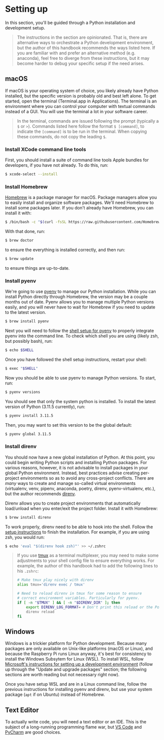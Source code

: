 # Setting up

In this section, you'll be guided through a Python installation and
development setup.

> The instructions in the section are opinionated. That is, there are
> alternative ways to orchestrate a Python development environment,
> but the author of this handbook recommends the ways listed here.
> If you are familiar with and prefer an alternative method (e.g.
> anaconda), feel free to diverge from these instructions, but it
> may become harder to debug your specific setup if the need arises.

## macOS
If macOS is your operating system of choice, you likely already have
Python installed, but the specific version is probably old and best left
alone. To get started, open the terminal (Terminal.app in Applications).
The terminal is an environment where you can control your computer with
textual commands instead of a GUI. You will use the terminal a lot in
your software career.

> In the terminal, commands are issued following the prompt (typically a
> `$` or `>`). Commands listed here follow the format `$ [command]`, to
> indicate the `[command]` is to be run in the terminal. When copying
> these commands, do not copy the leading `$`.

### Install XCode command line tools
First, you should install a suite of command line tools Apple bundles
for developers, if you have not already. To do this, run:

```bash
$ xcode-select --install
```

### Install Homebrew
[Homebrew](https://brew.sh/) is a package manager for macOS. Package
managers allow you to easily install and organize software packages. We'll
need Homebrew to install some packages later. If you don't already have
Homebrew, you can install it with:

```bash
$ /bin/bash -c "$(curl -fsSL https://raw.githubusercontent.com/Homebrew/install/HEAD/install.sh)"
```

With that done, run:

```bash
$ brew doctor
```

to ensure the everything is installed correctly, and then run:

```bash
$ brew update
```

to ensure things are up-to-date.

### Install pyenv
We're going to use [pyenv](https://github.com/pyenv/pyenv) to manage our Python
installation. While you can install Python directly through Homebrew, the version
may be a couple months out of date. Pyenv allows you to manage multiple Python
versions easily, and you will never have to wait for Homebrew if you need to update
to the latest version.

```bash
$ brew install pyenv
```

Next you will need to follow the
[shell setup for pyenv](https://github.com/pyenv/pyenv#set-up-your-shell-environment-for-pyenv)
to properly integrate pyenv into the command line. To check which shell you are using (likely
zsh, but possibly bash), run:

```bash
$ echo $SHELL
```

Once you have followed the shell setup instructions, restart your shell:

```bash
$ exec "$SHELL"
```

Now you should be able to use pyenv to manage Python versions. To start, run:

```bash
$ pyenv versions
```

You should see that only the system python is installed. To install the latest version
of Python (3.11.5 currently), run:

```bash
$ pyenv install 3.11.5
```

Then, you may want to set this version to be the global default:

```bash
$ pyenv global 3.11.5
```

### Install direnv
You should now have a new global installation of Python. At this point, you could
begin writing Python scripts and installing Python packages. For various reasons,
however, it is not advisable to install packages in your global Python environment.
Instead, best practices advise creating per-project environments so as to avoid
any cross-project conflicts. There are *many* ways to create and manage so-called
virtual environments (virtualenv, venv, pipenv, anaconda, poetry, direnv, pyenv-virtualenv,
etc.), but the author recommends [direnv](https://direnv.net/).

Direnv allows you to create project environments that automatically load/unload
when you enter/exit the project folder. Install it with Homebrew:

```bash
$ brew install direnv
```

To work properly, direnv need to be able to hook into the shell. Follow the
[setup instructions](https://direnv.net/docs/hook.html) to finish the installation.
For example, if you are using zsh, you would run:
```zsh
$ echo 'eval "$(direnv hook zsh)"' >> ~/.zshrc
```

> If you use [tmux](https://github.com/tmux/tmux/wiki) as a terminal multiplexer,
> you may need to make some adjustments to your shell config file to ensure everything
> works. For example, the author of this handbook had to add the following lines to
> his `.zshrc`:
>
> ```bash
> # Make tmux play nicely with direnv
> alias tmux='direnv exec / tmux'
> 
> # Need to reload direnv in tmux for some reason to ensure
> # correct environment variables. Particularly for pyenv.
> if [ -n "$TMUX" ] && [ -n "$DIRENV_DIR" ]; then
>     export DIRENV_LOG_FORMAT= # Don't print this reload or the Powerlevel10k prompt will freak out.
>     direnv reload
> fi
> ```

## Windows
Windows is a trickier platform for Python development. Because many packages are
only available on Unix-like platforms (macOS or Linux), and because the Raspberry
Pi runs Linux anyway, it's best for consistency to install the Windows Subsytem
for Linux (WSL). To install WSL, follow [Microsoft's instructions for setting up
a development environment](https://learn.microsoft.com/en-us/windows/wsl/setup/environment)
(follow up through the "Update and upgrade packages" section; the following sections
are worth reading but not necessary right now).

Once you have setup WSL and are in a Linux command line, follow the previous instructions
for installing pyenv and direnv, but use your system package (`apt` if on Ubuntu) instead of
Homebrew.

## Text Editor
To actually write code, you will need a text editor or an IDE. This is the subject of a
long-running programming flame war, but [VS Code](https://code.visualstudio.com/) and
[PyCharm](https://www.jetbrains.com/pycharm/) are good choices.
